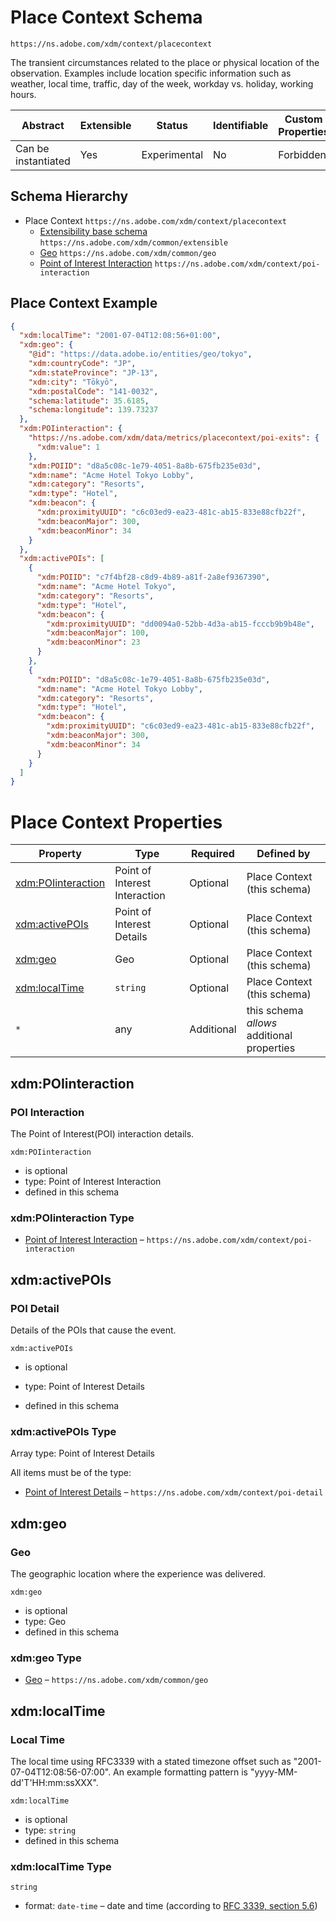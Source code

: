 
# Place Context Schema

```
https://ns.adobe.com/xdm/context/placecontext
```

The transient circumstances related to the place or physical location of the observation. 
Examples include location specific information such as weather, local time, traffic, day of the week, workday vs. holiday, working hours.


| Abstract | Extensible | Status | Identifiable | Custom Properties | Additional Properties | Defined In |
|----------|------------|--------|--------------|-------------------|-----------------------|------------|
| Can be instantiated | Yes | Experimental | No | Forbidden | Permitted | [context/placecontext.schema.json](context/placecontext.schema.json) |
## Schema Hierarchy

* Place Context `https://ns.adobe.com/xdm/context/placecontext`
  * [Extensibility base schema](../common/extensible.schema.md) `https://ns.adobe.com/xdm/common/extensible`
  * [Geo](../common/geo.schema.md) `https://ns.adobe.com/xdm/common/geo`
  * [Point of Interest Interaction](poi-interaction.schema.md) `https://ns.adobe.com/xdm/context/poi-interaction`


## Place Context Example
```json
{
  "xdm:localTime": "2001-07-04T12:08:56+01:00",
  "xdm:geo": {
    "@id": "https://data.adobe.io/entities/geo/tokyo",
    "xdm:countryCode": "JP",
    "xdm:stateProvince": "JP-13",
    "xdm:city": "Tōkyō",
    "xdm:postalCode": "141-0032",
    "schema:latitude": 35.6185,
    "schema:longitude": 139.73237
  },
  "xdm:POIinteraction": {
    "https://ns.adobe.com/xdm/data/metrics/placecontext/poi-exits": {
      "xdm:value": 1
    },
    "xdm:POIID": "d8a5c08c-1e79-4051-8a8b-675fb235e03d",
    "xdm:name": "Acme Hotel Tokyo Lobby",
    "xdm:category": "Resorts",
    "xdm:type": "Hotel",
    "xdm:beacon": {
      "xdm:proximityUUID": "c6c03ed9-ea23-481c-ab15-833e88cfb22f",
      "xdm:beaconMajor": 300,
      "xdm:beaconMinor": 34
    }
  },
  "xdm:activePOIs": [
    {
      "xdm:POIID": "c7f4bf28-c8d9-4b89-a81f-2a8ef9367390",
      "xdm:name": "Acme Hotel Tokyo",
      "xdm:category": "Resorts",
      "xdm:type": "Hotel",
      "xdm:beacon": {
        "xdm:proximityUUID": "dd0094a0-52bb-4d3a-ab15-fcccb9b9b48e",
        "xdm:beaconMajor": 100,
        "xdm:beaconMinor": 23
      }
    },
    {
      "xdm:POIID": "d8a5c08c-1e79-4051-8a8b-675fb235e03d",
      "xdm:name": "Acme Hotel Tokyo Lobby",
      "xdm:category": "Resorts",
      "xdm:type": "Hotel",
      "xdm:beacon": {
        "xdm:proximityUUID": "c6c03ed9-ea23-481c-ab15-833e88cfb22f",
        "xdm:beaconMajor": 300,
        "xdm:beaconMinor": 34
      }
    }
  ]
}
```

# Place Context Properties

| Property | Type | Required | Defined by |
|----------|------|----------|------------|
| [xdm:POIinteraction](#xdmpoiinteraction) | Point of Interest Interaction | Optional | Place Context (this schema) |
| [xdm:activePOIs](#xdmactivepois) | Point of Interest Details | Optional | Place Context (this schema) |
| [xdm:geo](#xdmgeo) | Geo | Optional | Place Context (this schema) |
| [xdm:localTime](#xdmlocaltime) | `string` | Optional | Place Context (this schema) |
| `*` | any | Additional | this schema *allows* additional properties |

## xdm:POIinteraction
### POI Interaction

The Point of Interest(POI) interaction details.

`xdm:POIinteraction`
* is optional
* type: Point of Interest Interaction
* defined in this schema

### xdm:POIinteraction Type


* [Point of Interest Interaction](poi-interaction.schema.md) – `https://ns.adobe.com/xdm/context/poi-interaction`





## xdm:activePOIs
### POI Detail

Details of the POIs that cause the event.

`xdm:activePOIs`
* is optional
* type: Point of Interest Details

* defined in this schema

### xdm:activePOIs Type


Array type: Point of Interest Details

All items must be of the type:
* [Point of Interest Details](poi-detail.schema.md) – `https://ns.adobe.com/xdm/context/poi-detail`








## xdm:geo
### Geo

The geographic location where the experience was delivered.

`xdm:geo`
* is optional
* type: Geo
* defined in this schema

### xdm:geo Type


* [Geo](../common/geo.schema.md) – `https://ns.adobe.com/xdm/common/geo`





## xdm:localTime
### Local Time

The local time using RFC3339 with a stated timezone offset such as "2001-07-04T12:08:56-07:00". An example formatting pattern is "yyyy-MM-dd'T'HH:mm:ssXXX".

`xdm:localTime`
* is optional
* type: `string`
* defined in this schema

### xdm:localTime Type


`string`
* format: `date-time` – date and time (according to [RFC 3339, section 5.6](http://tools.ietf.org/html/rfc3339))





